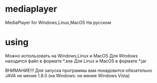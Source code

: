 # mediaplayer
MediaPlayer for Windows,Linux,MacOS
На русском
# using
Можно использовать на Windows,Linux и MacOS
Для Windows находится файл в формате *.exe
Для Linux и MacOS в формате *.jar

ВНИМАНИЕ!!!
Для запуска программы вам понадовится обязательно JAVA не мение 1.8.0 (на Windows: не мение Windows Vista)
